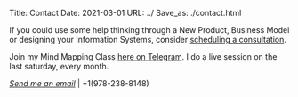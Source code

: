 Title: Contact
Date: 2021-03-01
URL: ../
Save_as: ./contact.html

 If you could use some help thinking through a New Product, Business Model or designing your Information Systems, consider [scheduling a consultation](https://calendly.com/chunnodu/small-business-consultation).

Join my Mind Mapping Class [here on Telegram](https://t.me/ajareducation). I do a live session on the last saturday, every month.

[_Send me an email_](mailto:chuknnodu@gmail.com) | +1(978-238-8148) 

